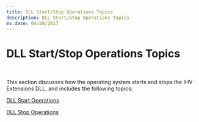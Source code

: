 ```yaml
---
title: DLL Start/Stop Operations Topics
description: DLL Start/Stop Operations Topics
ms.date: 04/20/2017
---
```


# DLL Start/Stop Operations Topics




 

This section discusses how the operating system starts and stops the IHV Extensions DLL, and includes the following topics:

[DLL Start Operations](dll-start-operations.md)

[DLL Stop Operations](dll-stop-operations.md)

 

 





